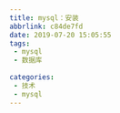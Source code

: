 ```yaml
---
title: mysql：安装
abbrlink: c84de7fd
date: 2019-07-20 15:05:55
tags:
 - mysql
 - 数据库
 
categories:
 - 技术
 - mysql
---
```

